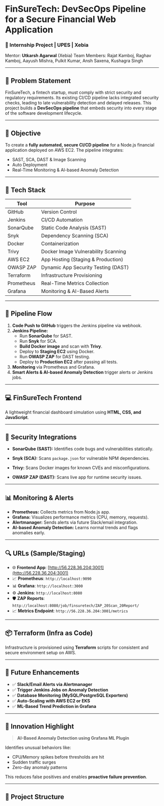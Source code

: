 # FinSureTech: DevSecOps Pipeline for a Secure Financial Web Application

### 🏫 Internship Project | UPES | Xebia
Mentor: **Utkarsh Agarwal** (Xebia) 
Team Members: Rajat Kamboj, Raghav Kamboj, Aayush Mishra, Pulkit Kumar, Ansh Saxena, Kushagra Singh

---

## 📌 Problem Statement

FinSureTech, a fintech startup, must comply with strict security and regulatory requirements. Its existing CI/CD pipeline lacks integrated security checks, leading to late vulnerability detection and delayed releases. This project builds a **DevSecOps pipeline** that embeds security into every stage of the software development lifecycle.

---

## 🎯 Objective

To create a **fully automated, secure CI/CD pipeline** for a Node.js financial application deployed on AWS EC2. The pipeline integrates:

- SAST, SCA, DAST & Image Scanning  
- Auto Deployment  
- Real-Time Monitoring & AI-based Anomaly Detection  

---

## 🧰 Tech Stack

| Tool         | Purpose                                |
|--------------|----------------------------------------|
| GitHub       | Version Control                        |
| Jenkins      | CI/CD Automation                       |
| SonarQube    | Static Code Analysis (SAST)            |
| Snyk         | Dependency Scanning (SCA)              |
| Docker       | Containerization                       |
| Trivy        | Docker Image Vulnerability Scanning    |
| AWS EC2      | App Hosting (Staging & Production)     |
| OWASP ZAP    | Dynamic App Security Testing (DAST)    |
| Terraform    | Infrastructure Provisioning            |
| Prometheus   | Real-Time Metrics Collection           |
| Grafana      | Monitoring & AI-Based Alerts           |

---

## 🔄 Pipeline Flow

1. **Code Push to GitHub** triggers the Jenkins pipeline via webhook.
2. **Jenkins Pipeline:**
   - Run **SonarQube** for SAST.
   - Run **Snyk** for SCA.
   - **Build Docker image** and scan with **Trivy**.
   - Deploy to **Staging EC2** using Docker.
   - Run **OWASP ZAP** for DAST testing.
   - Deploy to **Production EC2** after passing all tests.
3. **Monitoring** via Prometheus and Grafana.
4. **Smart Alerts & AI-based Anomaly Detection** trigger alerts or Jenkins jobs.
   


---

## 💻 FinSureTech Frontend

A lightweight financial dashboard simulation using **HTML, CSS, and JavaScript**.

---

## 🔐 Security Integrations

- **SonarQube (SAST):** Identifies code bugs and vulnerabilities statically.
  
- **Snyk (SCA):** Scans `package.json` for vulnerable NPM dependencies.

- **Trivy:** Scans Docker images for known CVEs and misconfigurations.
  
- **OWASP ZAP (DAST):** Scans live app for runtime security issues.

---

## 📊 Monitoring & Alerts

- **Prometheus:** Collects metrics from Node.js app.
- **Grafana:** Visualizes performance metrics (CPU, memory, requests).
- **Alertmanager:** Sends alerts via future Slack/email integration.
- **AI-based Anomaly Detection:** Learns normal trends and flags anomalies early.

---

## 🔍 URLs (Sample/Staging)

- 🌐 **Frontend App**: [http://56.228.36.204:3001](http://56.228.36.204:3001)
- 📈 **Prometheus**: `http://localhost:9090`
- 📊 **Grafana**: `http://localhost:3000`
- ⚙️ **Jenkins**: `http://localhost:8080`
- 🛡 **ZAP Reports**: `http://localhost:8080/job/finsuretech/ZAP_20Scan_20Report/`
- 📈 **Metrics Endpoint**: `http://56.228.36.204:3001/metrics`

---

## 📦 Terraform (Infra as Code)

Infrastructure is provisioned using **Terraform** scripts for consistent and secure environment setup on AWS.

---

## 🚀 Future Enhancements

- ✅ **Slack/Email Alerts via Alertmanager**
- ✅ **Trigger Jenkins Jobs on Anomaly Detection**
- ✅ **Database Monitoring (MySQL/PostgreSQL Exporters)**
- ✅ **Auto-Scaling with AWS EC2 or EKS**
- ✅ **ML-Based Trend Prediction in Grafana**

---

## 🧠 Innovation Highlight

> **AI-Based Anomaly Detection using Grafana ML Plugin**

Identifies unusual behaviors like:
- CPU/Memory spikes before thresholds are hit
- Sudden traffic surges
- Zero-day anomaly patterns

This reduces false positives and enables **proactive failure prevention**.

---

## 📂 Project Structure
